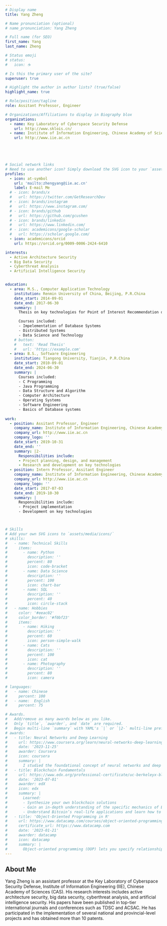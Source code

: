 ```yaml
---
# Display name
title: Yang Zheng

# Name pronunciation (optional)
# name_pronunciation: Yang Zheng

# Full name (for SEO)
first_name: Yang
last_name: Zheng

# Status emoji
# status:
#   icon: ☕️

# Is this the primary user of the site?
superuser: true

# Highlight the author in author lists? (true/false)
highlight_name: true

# Role/position/tagline
role: Assitant Professor, Engineer

# Organizations/Affiliations to display in Biography blox
organizations:
  - name: Key Laboratory of Cyberspace Security Defense
    url: http://www.sklois.cn/
  - name: Institute of Information Engineering, Chinese Academy of Sciences
    url: http://www.iie.ac.cn


  


# Social network links
# Need to use another icon? Simply download the SVG icon to your `assets/media/icons/` folder.
profiles:
  - icon: at-symbol
    url: 'mailto:zhengyang@iie.ac.cn'
    label: E-mail Me
  # - icon: brands/x
  #   url: https://twitter.com/GetResearchDev
  # - icon: brands/instagram
  #   url: https://www.instagram.com/
  # - icon: brands/github
  #   url: https://github.com/gcushen
  # - icon: brands/linkedin
  #   url: https://www.linkedin.com/
  # - icon: academicons/google-scholar
  #   url: https://scholar.google.com/
  - icon: academicons/orcid
    url: https://orcid.org/0009-0006-2424-6410

interests:
  - Active Architecture Security
  - Big Data Security
  - Cyberthreat Analysis
  - Artificial Intelligence Security


education:
  - area: M.S., Computer Application Technology
    institution: Renmin University of China, Beijing, P.R.China
    date_start: 2014-09-01
    date_end: 2017-06-30
    summary: |
      Thesis on key technologies for Point of Interest Recommendation on Social Media. Supervised by Prof. Hong Chen and Prof. Cuiping Li. 

      Courses included:
      - Impelementation of Database Systems
      - Distributed Systems
      - Data Science and Technology
    # button:
    #   text: 'Read Thesis'
    #   url: 'https://example.com'
  - area: B.S., Software Engineering
    institution: Tiangong University, Tianjin, P.R.China
    date_start: 2010-09-01
    date_end: 2024-06-30
    summary: |
      Courses included:
      - C Programming
      - Java Programming
      - Data Structure and Algorithm
      - Computer Architecture
      - Operating Systems
      - Software Engineering
      - Basics of Database systems
      
work:
  - position: Assitant Professor, Engineer
    company_name: Institute of Information Engineering, Chinese Academy of Sciences
    company_url: http://www.iie.ac.cn
    company_logo: ''
    date_start: 2019-10-31
    date_end: ''
    summary: |2-
      Responsibilities include:
      - Project planning, design, and management
      - Research and development on key technologies
  - position: Intern Professor, Assitant Engineer
    company_name: Institute of Information Engineering, Chinese Academy of Sciences
    company_url: http://www.iie.ac.cn
    company_logo: ''
    date_start: 2017-07-03
    date_end: 2019-10-30
    summary: |
      Responsibilities include:
      - Project implementation
      - Development on key technologies



# Skills
# Add your own SVG icons to `assets/media/icons/`
# skills:
#   - name: Technical Skills
#     items:
#       - name: Python
#         description: ''
#         percent: 80
#         icon: code-bracket
#       - name: Data Science
#         description: ''
#         percent: 100
#         icon: chart-bar
#       - name: SQL
#         description: ''
#         percent: 40
#         icon: circle-stack
#   - name: Hobbies
#     color: '#eeac02'
#     color_border: '#f0bf23'
#     items:
#       - name: Hiking
#         description: ''
#         percent: 60
#         icon: person-simple-walk
#       - name: Cats
#         description: ''
#         percent: 100
#         icon: cat
#       - name: Photography
#         description: ''
#         percent: 80
#         icon: camera

# languages:
#   - name: Chinese
#     percent: 100
#   - name:  English
#     percent: 75

# Awards.
#   Add/remove as many awards below as you like.
#   Only `title`, `awarder`, and `date` are required.
#   Begin multi-line `summary` with YAML's `|` or `|2-` multi-line prefix and indent 2 spaces below.
# awards:
#   - title: Neural Networks and Deep Learning
#     url: https://www.coursera.org/learn/neural-networks-deep-learning
#     date: '2023-11-25'
#     awarder: Coursera
#     icon: coursera
#     summary: |
#       I studied the foundational concept of neural networks and deep learning. By the end, I was familiar with the significant technological trends driving the rise of deep learning; build, train, and apply fully connected deep neural networks; implement efficient (vectorized) neural networks; identify key parameters in a neural network’s architecture; and apply deep learning to your own applications.
#   - title: Blockchain Fundamentals
#     url: https://www.edx.org/professional-certificate/uc-berkeleyx-blockchain-fundamentals
#     date: '2023-07-01'
#     awarder: edX
#     icon: edx
#     summary: |
#       Learned:
#       - Synthesize your own blockchain solutions
#       - Gain an in-depth understanding of the specific mechanics of Bitcoin
#       - Understand Bitcoin’s real-life applications and learn how to attack and destroy Bitcoin, Ethereum, smart contracts and Dapps, and alternatives to Bitcoin’s Proof-of-Work consensus algorithm
#   - title: 'Object-Oriented Programming in R'
#     url: https://www.datacamp.com/courses/object-oriented-programming-with-s3-and-r6-in-r
#     certificate_url: https://www.datacamp.com
#     date: '2023-01-21'
#     awarder: datacamp
#     icon: datacamp
#     summary: |
#       Object-oriented programming (OOP) lets you specify relationships between functions and the objects that they can act on, helping you manage complexity in your code. This is an intermediate level course, providing an introduction to OOP, using the S3 and R6 systems. S3 is a great day-to-day R programming tool that simplifies some of the functions that you write. R6 is especially useful for industry-specific analyses, working with web APIs, and building GUIs.
---
```


## About Me

Yang Zheng is an assistant professor at the Key Laboratory of Cyberspace Security Defense, Institute of Information Engineering (IIE), Chinese Academy of Sciences (CAS). His research interests includes active architecture security, big data security, cyberthreat analysis, and artificial intelligence security. His papers have been published in top-tier international journals and conferences such as TDSC and ACSAC. He has participated in the implementation of several national and provincial-level projects and has obtained more than 10 patents.

